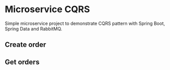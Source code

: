 # Microservice CQRS

Simple microservice project to demonstrate CQRS pattern with Spring Boot, Spring Data and RabbitMQ.

## Create order

## Get orders
